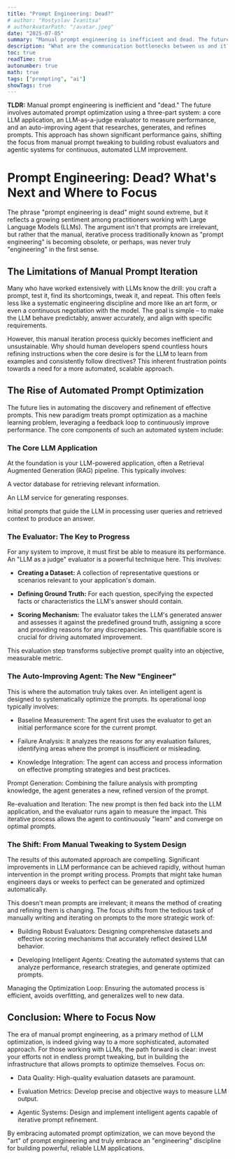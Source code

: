 ```yaml
---
title: "Prompt Engineering: Dead?"
# author: "Rostyslav Ivanitsa"
# authorAvatarPath: "/avatar.jpeg"
date: "2025-07-05"
summary: "Manual prompt engineering is inefficient and dead. The future involves automated prompt optimization using a three-part system: a core LLM application, an LLM-as-a-judge evaluator to measure performance, and an auto-improving agent that researches, generates, and refines prompts. This approach has shown significant performance gains, shifting the focus from manual prompt tweaking to building robust evaluators and agentic systems for continuous, automated LLM improvement"
description: "What are the communication bottlenecks between us and it?"
toc: true
readTime: true
autonumber: true
math: true
tags: ["prompting", "ai"]
showTags: true
---
```

**TLDR:**
Manual prompt engineering is inefficient and "dead." The future involves automated prompt optimization using a three-part system: a core LLM application, an LLM-as-a-judge evaluator to measure performance, and an auto-improving agent that researches, generates, and refines prompts. This approach has shown significant performance gains, shifting the focus from manual prompt tweaking to building robust evaluators and agentic systems for continuous, automated LLM improvement.

# Prompt Engineering: Dead? What's Next and Where to Focus
The phrase "prompt engineering is dead" might sound extreme, but it reflects a growing sentiment among practitioners working with Large Language Models (LLMs). The argument isn't that prompts are irrelevant, but rather that the manual, iterative process traditionally known as "prompt engineering" is becoming obsolete, or perhaps, was never truly "engineering" in the first sense.

## The Limitations of Manual Prompt Iteration
Many who have worked extensively with LLMs know the drill: you craft a prompt, test it, find its shortcomings, tweak it, and repeat. This often feels less like a systematic engineering discipline and more like an art form, or even a continuous negotiation with the model. The goal is simple – to make the LLM behave predictably, answer accurately, and align with specific requirements.

However, this manual iteration process quickly becomes inefficient and unsustainable. Why should human developers spend countless hours refining instructions when the core desire is for the LLM to learn from examples and consistently follow directives? This inherent frustration points towards a need for a more automated, scalable approach.

## The Rise of Automated Prompt Optimization
The future lies in automating the discovery and refinement of effective prompts. This new paradigm treats prompt optimization as a machine learning problem, leveraging a feedback loop to continuously improve performance. The core components of such an automated system include:

### The Core LLM Application
At the foundation is your LLM-powered application, often a Retrieval Augmented Generation (RAG) pipeline. This typically involves:

A vector database for retrieving relevant information.

An LLM service for generating responses.

Initial prompts that guide the LLM in processing user queries and retrieved context to produce an answer.

### The Evaluator: The Key to Progress
For any system to improve, it must first be able to measure its performance. An "LLM as a judge" evaluator is a powerful technique here. This involves:

* **Creating a Dataset:** A collection of representative questions or scenarios relevant to your application's domain.

* **Defining Ground Truth:** For each question, specifying the expected facts or characteristics the LLM's answer should contain.

* **Scoring Mechanism:** The evaluator takes the LLM's generated answer and assesses it against the predefined ground truth, assigning a score and providing reasons for any discrepancies. This quantifiable score is crucial for driving automated improvement.

This evaluation step transforms subjective prompt quality into an objective, measurable metric.

### The Auto-Improving Agent: The New "Engineer"
This is where the automation truly takes over. An intelligent agent is designed to systematically optimize the prompts. Its operational loop typically involves:

* Baseline Measurement: The agent first uses the evaluator to get an initial performance score for the current prompt.

* Failure Analysis: It analyzes the reasons for any evaluation failures, identifying areas where the prompt is insufficient or misleading.

* Knowledge Integration: The agent can access and process information on effective prompting strategies and best practices.

Prompt Generation: Combining the failure analysis with prompting knowledge, the agent generates a new, refined version of the prompt.

Re-evaluation and Iteration: The new prompt is then fed back into the LLM application, and the evaluator runs again to measure the impact. This iterative process allows the agent to continuously "learn" and converge on optimal prompts.

### The Shift: From Manual Tweaking to System Design
The results of this automated approach are compelling. Significant improvements in LLM performance can be achieved rapidly, without human intervention in the prompt writing process. Prompts that might take human engineers days or weeks to perfect can be generated and optimized automatically.

This doesn't mean prompts are irrelevant; it means the method of creating and refining them is changing. The focus shifts from the tedious task of manually writing and iterating on prompts to the more strategic work of:

* Building Robust Evaluators: Designing comprehensive datasets and effective scoring mechanisms that accurately reflect desired LLM behavior.

* Developing Intelligent Agents: Creating the automated systems that can analyze performance, research strategies, and generate optimized prompts.

Managing the Optimization Loop: Ensuring the automated process is efficient, avoids overfitting, and generalizes well to new data.

## Conclusion: Where to Focus Now
The era of manual prompt engineering, as a primary method of LLM optimization, is indeed giving way to a more sophisticated, automated approach. For those working with LLMs, the path forward is clear: invest your efforts not in endless prompt tweaking, but in building the infrastructure that allows prompts to optimize themselves. Focus on:

* Data Quality: High-quality evaluation datasets are paramount.

* Evaluation Metrics: Develop precise and objective ways to measure LLM output.

* Agentic Systems: Design and implement intelligent agents capable of iterative prompt refinement.

By embracing automated prompt optimization, we can move beyond the "art" of prompt engineering and truly embrace an "engineering" discipline for building powerful, reliable LLM applications.